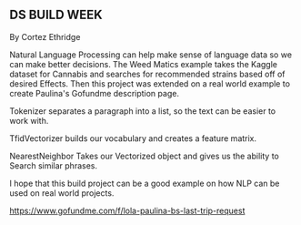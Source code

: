 DS BUILD WEEK
------
By Cortez Ethridge

Natural Language Processing can help make sense 
of language data so we can make better decisions. The Weed Matics 
example takes the Kaggle dataset for Cannabis and searches for recommended strains
based off of desired Effects. Then this project was extended on a 
real world example to create Paulina's Gofundme description page.

Tokenizer separates a paragraph into a list, so the text can be easier 
to work with.  

TfidVectorizer builds our vocabulary and creates a feature matrix.

NearestNeighbor Takes our Vectorized object and gives us the ability to 
Search similar phrases. 

I hope that this build project can be a good example on how 
NLP can be used on real world projects.

https://www.gofundme.com/f/lola-paulina-bs-last-trip-request

